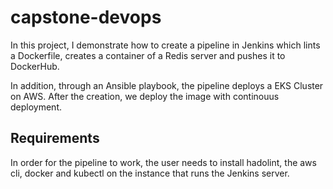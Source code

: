 # capstone-devops

In this project, I demonstrate how to create a pipeline in Jenkins which lints a Dockerfile, creates a container of a Redis server and pushes it to DockerHub.

In addition, through an Ansible playbook, the pipeline deploys a EKS Cluster on AWS. After the creation, we deploy the image with continouus deployment.

## Requirements

In order for the pipeline to work, the user needs to install hadolint, the aws cli, docker and kubectl on the instance that runs the Jenkins server.
